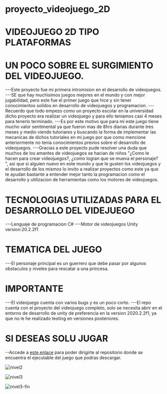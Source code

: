 # proyecto_videojuego_2D

# VIDEOJUEGO 2D TIPO PLATAFORMAS
# UN POCO SOBRE EL SURGIMIENTO DEL VIDEOJUEGO.
---Este proyecto fue mi primera intromision en el desarrollo de videojuegos.
---SE que hay muchisimos juegos mejores en el mundo y con mejor jugabilidad, pero este fue el primer juego que hice y sin tener conocimientos solidos en desarrollo de videojuegos y programacion.
---Recuerdo que todo empezo como un proyecto escolar en la universidad dicho proyecto era realizar un videojuego y para ello teniamos casi 4 meses para tenerlo terminado.
---Es por este motivo que para mi este juego tiene mucho valor sentimental ya que fueron mas de 8hrs diarias durante tres meses y medio viendo tutoriares y buscando la forma de implementar las mecanicas de dichos tutoriales en mi juego por que como mencione anteriormente no tenia conocimientos previos sobre el desarrollo de videojuegos.
---Gracias a este proyecto pude resolver una duda que muchos de los amantes de videojuegos se hacian de niños "¿Como le hacen para crear videojuegos?, ¿como logran que se mueva el personaje? ", asi que si alguien nuevo en este mundo y que le gusten los videojuegos y el desarrollo de los mismos lo invito a realizar proyectos como este ya que te ayudan bastante a entender mejor tanto la programacion como el desarrollo y utilizacion de herramientas como los motores de videojuegos.
# TECNOLOGIAS UTILIZADAS PARA EL DESARROLLO DEL VIDEJUEGO
---Lenguaje de programacion C#
---Motor de videojuegos Unity version:20.2.2f1
# TEMATICA DEL JUEGO
---El personaje principal es un guerrero que debe pasar por algunos obstaculos y niveles para rescatar a una princesa.

# IMPORTANTE
---El videojuego cuenta con varios bugs y es un poco corto.
---El repo cuenta con el proyecto del videojuego completo, solo se necesita abrir en el entorno de desarrollo de unity 
de preferencia en la version 2020.2.2f1, ya que no le he realizado testing en versiones posteriores.

# SI DESEAS SOLU JUGAR
--Accede a <a href="https://github.com/AressAntonio/Ejecutable-AG-versionFinal-"> este enlace</a> para poder
  dirigirte al repositorio donde se encuentra el ejecutable del juego que podras descargar.


 
![nivel2](https://user-images.githubusercontent.com/99376135/208790606-586128e6-9b8a-421c-8aa0-bdf99aa3f47d.png)

![nivel3](https://user-images.githubusercontent.com/99376135/208790641-478b047c-66c0-42c7-bda6-8b9e97912eef.png)

![nivel3-fin](https://user-images.githubusercontent.com/99376135/208790765-56870482-5efe-40cf-8f8d-9811584953c9.png)
